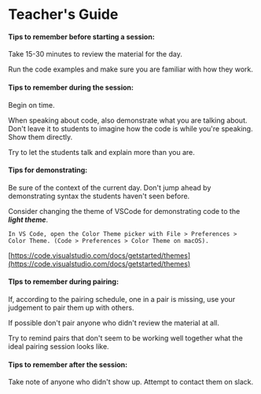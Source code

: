 # Teacher's Guide

#### Tips to remember before starting a session:

Take 15-30 minutes to review the material for the day.

Run the code examples and make sure you are familiar with how they work.

#### Tips to remember during the session:

Begin on time.

When speaking about code, also demonstrate what you are talking about. Don't leave it to students to imagine how the code is while you're speaking. Show them directly.

Try to let the students talk and explain more than you are.

#### Tips for demonstrating:

Be sure of the context of the current day. Don't jump ahead by demonstrating syntax the students haven't seen before.

Consider changing the theme of VSCode for demonstrating code to the _**light theme**_.

```text
In VS Code, open the Color Theme picker with File > Preferences > Color Theme. (Code > Preferences > Color Theme on macOS).
```

[https://code.visualstudio.com/docs/getstarted/themes](https://code.visualstudio.com/docs/getstarted/themes)

#### TIps to remember during pairing:

If, according to the pairing schedule, one in a pair is missing, use your judgement to pair them up with others.

If possible don't pair anyone who didn't review the material at all.

Try to remind pairs that don't seem to be working well together what the ideal pairing session looks like.

#### Tips to remember after the session:

Take note of anyone who didn't show up. Attempt to contact them on slack.

